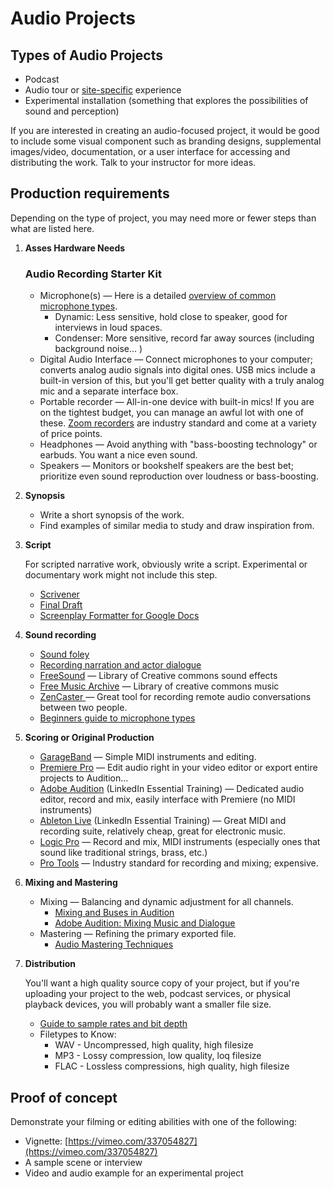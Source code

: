 # Audio Projects


## Types of Audio Projects
* Podcast 
* Audio tour or [site-specific](https://www.guggenheim.org/artwork/movement/site-specific-artenvironmental-art) experience
* Experimental installation \(something that explores the possibilities of sound and perception\)

If you are interested in creating an audio-focused project, it would be good to include some visual component such as branding designs, supplemental images/video, documentation, or a user interface for accessing and distributing the work. Talk to your instructor for more ideas.

## Production requirements

Depending on the type of project, you may need more or fewer steps than what are listed here.


1. **Asses Hardware Needs**

   ### Audio Recording Starter Kit

   * Microphone(s) — Here is a detailed [overview of common microphone types](https://ehomerecordingstudio.com/types-of-microphones/).
      * Dynamic: Less sensitive, hold close to speaker, good for interviews in loud spaces.
      * Condenser: More sensitive, record far away sources \(including background noise... \)
   * Digital Audio Interface — Connect microphones to your computer; converts analog audio signals into digital ones. USB mics include a built-in version of this, but you'll get better quality with a truly analog mic and a separate interface box. 
   * Portable recorder — All-in-one device with built-in mics! If you are on the tightest budget, you can manage an awful lot with one of these. [Zoom recorders](https://www.zoom-na.com) are industry standard and come at a variety of price points.
   * Headphones — Avoid anything with "bass-boosting technology" or earbuds. You want a nice even sound.
   * Speakers — Monitors or bookshelf speakers are the best bet; prioritize even sound reproduction over loudness or bass-boosting.

2. **Synopsis**

   * Write a short synopsis of the work.
   * Find examples of similar media to study and draw inspiration from.

3. **Script**

   For scripted narrative work, obviously write a script. Experimental or documentary work might not include this step.

   * [Scrivener](https://www.literatureandlatte.com/scrivener/overview)
   * [Final Draft](https://www.finaldraft.com/)
   * [Screenplay Formatter for Google Docs](https://gsuite.google.com/marketplace/app/screenplay_formatter/351965757287)
   
   
4. **Sound recording**
   * [Sound foley](https://www.youtube.com/watch?v=U_tqB4IZvMk)
   * [Recording narration and actor dialogue](http://www.scarycow.com/lowbudgetaudio/)
   * [FreeSound](https://freesound.org/) — Library of Creative commons sound effects
   * [Free Music Archive](https://freemusicarchive.org/) — Library of creative commons music
   * [ZenCaster ](https://zencastr.com/)— Great tool for recording remote audio conversations between two people.
   * [Beginners guide to microphone types](https://ehomerecordingstudio.com/types-of-microphones/)

6. **Scoring or Original Production**

   * [GarageBand](https://www.linkedin.com/learning/premiere-pro-guru-audio-workflow-and-the-essential-sound-panel/) — Simple MIDI instruments and editing. 
   * [Premiere Pro](https://www.linkedin.com/learning/premiere-pro-guru-audio-workflow-and-the-essential-sound-panel/) — Edit audio right in your video editor or export entire projects to Audition...
   * [Adobe Audition](https://www.linkedin.com/learning/audition-cc-2019-essential-training/discover-adobe-audition-2019?u=76811570) \(LinkedIn Essential Training\) — Dedicated audio editor, record and mix, easily interface with Premiere \(no MIDI instruments\)
   * [Ableton Live](https://www.linkedin.com/learning/premiere-pro-guru-audio-workflow-and-the-essential-sound-panel/) \(LinkedIn Essential Training\) — Great MIDI and recording suite, relatively cheap, great for electronic music.
   * [Logic Pro](https://www.apple.com/logic-pro/) — Record and mix, MIDI instruments \(especially ones that sound like traditional strings, brass, etc.\)
   * [Pro Tools](https://www.lynda.com/Pro-Tools-8-tutorials/film-scoring/52768-2.html?org=psu.edu) — Industry standard for recording and mixing; expensive.

7. **Mixing and Mastering**
   * Mixing — Balancing and dynamic adjustment for all channels.
      * [Mixing and Buses in Audition](https://www.linkedin.com/learning/audition-cc-2019-essential-training/understanding-the-mixer-panel?u=76811570)
      * [Adobe Audition: Mixing Music and Dialogue](https://www.linkedin.com/learning/adobe-audition-mixing-music-and-dialog/welcome?u=76811570)
   * Mastering — Refining the primary exported file.
      * [Audio Mastering Techniques](https://www.linkedin.com/learning/audio-mastering-techniques/welcome?u=76811570)
8. **Distribution**

   You'll want a high quality source copy of your project, but if you're uploading your project to the web, podcast services, or physical playback devices, you will probably want a smaller file size.

   * [Guide to sample rates and bit depth](https://www.izotope.com/en/learn/digital-audio-basics-sample-rate-and-bit-depth.html)
   * Filetypes to Know:
      * WAV - Uncompressed, high quality, high filesize
      * MP3 - Lossy compression, low quality, loq filesize
      * FLAC - Lossless compressions, high quality, high filesize

   


   

## Proof of concept

Demonstrate your filming or editing abilities with one of the following:

* Vignette: [https://vimeo.com/337054827](https://vimeo.com/337054827)
* A sample scene or interview
* Video and audio example for an experimental project



